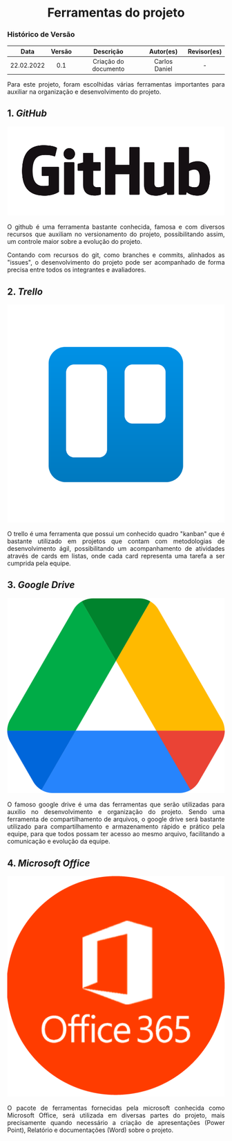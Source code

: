 # <center>Ferramentas do projeto

### Histórico de Versão

|    Data    | Versão |         Descrição          |      Autor(es)      | Revisor(es) |
| :--------: | :----: | :------------------------: | :-----------------: | :---------: |
| 22.02.2022 |  0.1   |    Criação do documento    |    Carlos Daniel    |      -      |

<div align="justify">

<p>Para este projeto, foram escolhidas várias ferramentas importantes para auxiliar na organização e desenvolvimento do projeto.</p>

## 1. <i>GitHub</i>

<img src="https://github.com/Interacao-Humano-Computador/2021.2-Grupo-05-Yale/blob/inicio/docs/documentos/imagens/GitHub_Logo.png?raw=true"/>

<p>O github é uma ferramenta bastante conhecida, famosa e com diversos recursos que auxiliam no versionamento do projeto, possibilitando assim, um controle maior sobre a evolução do projeto.</p>
<p>Contando com recursos do git, como branches e commits, alinhados as "issues", o desenvolvimento do projeto pode ser acompanhado de forma precisa entre todos os integrantes e avaliadores.</p>

## 2. <i>Trello</i>

<img src="https://github.com/Interacao-Humano-Computador/2021.2-Grupo-05-Yale/blob/inicio/docs/documentos/imagens/Trellologo.png?raw=true"/>

<p>O trello é uma ferramenta que possui um conhecido quadro "kanban" que é bastante utilizado em projetos que contam com metodologias de desenvolvimento ágil, possibilitando um acompanhamento de atividades através de cards em listas, onde cada card representa uma tarefa a ser cumprida pela equipe.</p>

## 3. <i>Google Drive</i>

<img src="https://github.com/Interacao-Humano-Computador/2021.2-Grupo-05-Yale/blob/inicio/docs/documentos/imagens/Google_Drive_logo.png?raw=true"/>

<p>O famoso google drive é uma das ferramentas que serão utilizadas para auxilio no desenvolvimento e organização do projeto. Sendo uma ferramenta de compartilhamento de arquivos, o google drive será bastante utilizado para compartilhamento e armazenamento rápido e prático pela equipe, para que todos possam ter acesso ao mesmo arquivo, facilitando a comunicação e evolução da equipe.</p>

## 4. <i>Microsoft Office</i>

<img src="https://github.com/Interacao-Humano-Computador/2021.2-Grupo-05-Yale/blob/inicio/docs/documentos/imagens/OfficeLogo.png?raw=true"/>

<p>O pacote de ferramentas fornecidas pela microsoft conhecida como Microsoft Office, será utilizada em diversas partes do projeto, mais precisamente quando necessário a criação de apresentações (Power Point), Relatório e documentações (Word) sobre o projeto.</p>

</div>